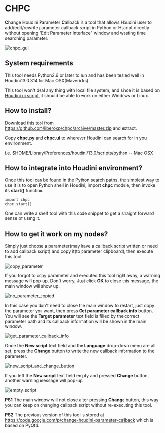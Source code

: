 CHPC
====

**C**hange **H**oudini **P**arameter **C**allback is a tool that allows Houdini user to add/edit/rewrite parameter callback script in Python or Hscript directly without opening "Edit Parameter Interface" window and wasting time searching parameter.

![chpc_gui](https://raw.github.com/liberoxp/chpc/master/pic/chpc_main_window.png)

System requirements
-------------------
This tool needs Python2.6 or later to run and has been tested well in Houdini13.0.314 for Mac OSX(Mavericks).

This tool won't deal any thing with local file system, and since it is based on [Houdini ui script](http://www.sidefx.com/docs/hdk13.0/_h_d_k__u_i_native__u_i_script.html), it should be able to work on either Windows or Linux.

How to install?
---------------
Download this tool from https://github.com/liberoxp/chpc/archive/master.zip and extract.

Copy **chpc.py** and **chpc.ui** to wherever Houdini can search for in you environment.

i.e. $HOME/Library/Preferences/houdini/13.0/scripts/python -- Mac OSX

How to integrate into Houdini environment?
-----------
Once this tool can be found in the Python search paths, the simplest way to use it is to open Python shell in Houdini, import **chpc** module, then invoke its **start()** function.
```
import chpc
chpc.start()
```
One can write a shelf tool with this code snippet to get a straight forward sense of using it.

How to get it work on my nodes?
-------------------------------
Simply just choose a parameter(may have a callback script written or need to add callback script) and copy it(to parameter clipboard), then execute this tool.

![copy_parameter](https://raw.github.com/liberoxp/chpc/master/pic/copy_parameter.png)


If you forgot to copy parameter and executed this tool right away, a warning message will pop-up. Don't worry, Just click **OK** to close this message, the main window will show up.

![no_parameter_copied](https://raw.github.com/liberoxp/chpc/master/pic/no_parameter_copied.png)

In this case you don't need to close the main window to restart, just copy the parameter you want, then press **Get parameter callback info** button. You will see the **Target parameter** text field is filled by the correct parameter path and its callback information will be shown in the main window. 

![get_parameter_callback_info](https://raw.github.com/liberoxp/chpc/master/pic/get_parameter_callback_info.png)

Once the **New script** text field and the **Language** drop-down menu are all set, press the **Change** button to write the new callback information to the parameter.

![new_script_and_change_button](https://raw.github.com/liberoxp/chpc/master/pic/new_script_and_change_button.png)

If you left the **New script** text field empty and pressed **Change** button, another warning message will pop-up. 

![empty_script](https://raw.github.com/liberoxp/chpc/master/pic/empty_script.png)

**PS1** The main window will not close after pressing **Change** button, this way you can keep on changing callback script without re-executing this tool.

**PS2** The previous version of this tool is stored at https://code.google.com/p/change-houdini-parameter-callback which is based on PyQt4.
